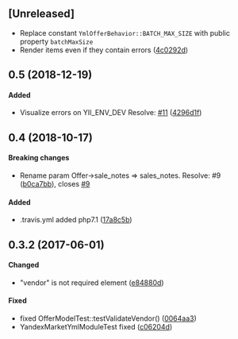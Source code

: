 ## [Unreleased]
* Replace constant `YmlOfferBehavior::BATCH_MAX_SIZE` with public property `batchMaxSize` 
* Render items even if they contain errors ([4c0292d](https://github.com/corpsepk/yii2-yandex-market-yml/commit/4c0292d))

## 0.5 (2018-12-19)

#### Added
* Visualize errors on YII_ENV_DEV Resolve: [#11](https://github.com/corpsepk/yii2-yandex-market-yml/issues/11) ([4296d1f](https://github.com/corpsepk/yii2-yandex-market-yml/commit/4296d1f))



## 0.4 (2018-10-17)


#### Breaking changes
* Rename param Offer->sale_notes => sales_notes. Resolve: #9 ([b0ca7bb](https://github.com/corpsepk/yii2-yandex-market-yml/commit/b0ca7bb)), closes [#9](https://github.com/corpsepk/yii2-yandex-market-yml/issues/9)

#### Added
* .travis.yml added php7.1 ([17a8c5b](https://github.com/corpsepk/yii2-yandex-market-yml/commit/17a8c5b))




## 0.3.2 (2017-06-01)

#### Changed
* "vendor" is not required element ([e84880d](https://github.com/corpsepk/yii2-yandex-market-yml/commit/e84880d))

#### Fixed
* fixed OfferModelTest::testValidateVendor() ([0064aa3](https://github.com/corpsepk/yii2-yandex-market-yml/commit/0064aa3))
* YandexMarketYmlModuleTest fixed ([c06204d](https://github.com/corpsepk/yii2-yandex-market-yml/commit/c06204d))